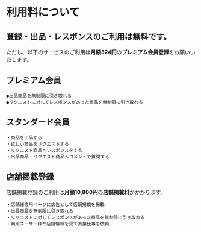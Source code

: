 # 利用料について

## 登録・出品・レスポンスのご利用は無料です。

ただし、以下のサービスのご利用は**月額324円**の**プレミアム会員登録**をお願いいたします。

## プレミアム会員

    ●出品商品を無制限に引き取れる
    ●リクエストに対してレスポンスがあった商品を無制限に引き取れる

## スタンダード会員

    ・商品を出品する
    ・欲しい商品をリクエストする
    ・リクエスト商品へレスポンスをする
    ・出品商品・リクエスト商品へコメントで質問する

## 店舗掲載登録

店舗掲載登録のご利用は**月額10,800円**の**店舗掲載料**がかかります。

    ・店舗様専用ページに広告として店舗掲載を掲載
    ・出品商品を無制限に引き取れる
    ・リクエストに対してレスポンスがあった商品を無制限に引き取れる
    ・利用ユーザー様が店舗情報を見て直接仕事を依頼
